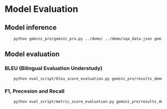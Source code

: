# Model Evaluation

## Model inference
```bash
    python gemini_pro/gemini_pro.py ../demo/ ../demo/vqa_data.json gemini_pro/results_demo.json
```

## Model evaluation
### BLEU (Bilingual Evaluation Understudy)
```bash
    python eval_script/bleu_score_evaluation.py gemini_pro/results_demo.json
```
### F1, Precesion and Recall
```bash
    python eval_script/metric_score_evaluation.py gemini_pro/results_demo.json
```
